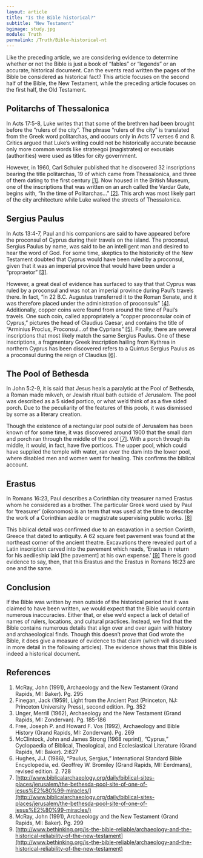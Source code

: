 ```yaml
---
layout: article
title: "Is the Bible historical?"
subtitle: "New Testament"
bgimage: study.jpg
module: Truth
permalink: /Truth/Bible-historical-nt
---
```


Like the preceding article, we are considering evidence to determine whether or not the Bible is just a book of “fables” or “legends” or an accurate, historical document. Can the events read written the pages of the Bible be considered as historical fact? This article focuses on the second half of the Bible, the New Testament, while the preceding article focuses on the first half, the Old Testament.
 
## Politarchs of Thessalonica
In Acts 17:5-8, Luke writes that that some of the brethren had been brought before the “rulers of the city”. The phrase “rulers of the city” is translated from the Greek word politarchas, and occurs only in Acts 17 verses 6 and 8. Critics argued that Luke’s writing could not be historically accurate because only more common words like strateegoi (magistrates) or exousiais (authorities) were used as titles for city government.
 
However, in 1960, Carl Schuler published that he discovered 32 inscriptions bearing the title politarchas, 19 of which came from Thessalonica, and three of them dating to the first century [[1]]({{page.permalink}}/#References). Now housed in the British Museum, one of the inscriptions that was written on an arch called the Vardar Gate, begins with, “In the time of Politarchas...” [[2]]({{page.permalink}}/#References). This arch was most likely part of the city architecture while Luke walked the streets of Thessalonica.
 
## Sergius Paulus
In Acts 13:4-7, Paul and his companions are said to have appeared before the proconsul of Cyprus during their travels on the island. The proconsul, Sergius Paulus by name, was said to be an intelligent man and desired to hear the word of God. For some time, skeptics to the historicity of the New Testament doubted that Cyprus would have been ruled by a proconsul, given that it was an imperial province that would have been under a “propraetor” [[3]]({{page.permalink}}/#References).
 
However, a great deal of evidence has surfaced to say that that Cyprus was ruled by a proconsul and was not an imperial province during Paul’s travels there. In fact, “in 22 B.C. Augustus transferred it to the Roman Senate, and it was therefore placed under the administration of proconsuls” [[4]]({{page.permalink}}/#References). Additionally, copper coins were found from around the time of Paul’s travels. One such coin, called appropriately a “copper proconsular coin of Cyprus,” pictures the head of Claudius Caesar, and contains the title of “Arminius Proclus, Proconsul…of the Cyprians” [[5]]({{page.permalink}}/#References). Finally, there are several inscriptions that most likely match the same Sergius Paulus. One of these inscriptions, a fragmentary Greek inscription hailing from Kythrea in northern Cyprus has been discovered refers to a Quintus Sergius Paulus as a proconsul during the reign of Claudius [[6]]({{page.permalink}}/#References).
 
## The Pool of Bethesda
In  John 5:2-9, it is said that Jesus heals a paralytic at the Pool of Bethesda, a Roman made mikveh, or Jewish ritual bath outside of Jerusalem. The pool was described as a 5 sided portico, or what we’d think of as a five sided porch. Due to the peculiarity of the features of this pools, it was dismissed by some as a literary creation.
 
Though the existence of a rectangular pool outside of Jerusalem has been known of for some time, it was discovered around 1900 that the small dam and porch ran through the middle of the pool [[7]]({{page.permalink}}/#References). With a porch through its middle, it would, in fact, have five porticos. The upper pool, which could have supplied the temple with water, ran over the dam into the lower pool, where disabled men and women went for healing. This confirms the biblical account.
 
## Erastus
In Romans 16:23, Paul describes a Corinthian city treasurer named Erastus whom he considered as a brother. The particular Greek word used by Paul for ‘treasurer’ (oikonomos) is an term that was used at the time to describe the work of a Corinthian aedile or magistrate supervising public works. [[8]]({{page.permalink}}/#References)
 
This biblical detail was confirmed due to an excavation in a section Corinth, Greece that dated to antiquity. A 62 square feet pavement was found at the northeast corner of the ancient theatre. Excavations there revealed part of a Latin inscription carved into the pavement which reads, ‘Erastus in return for his aedileship laid [the pavement] at his own expense.’ [[9]]({{page.permalink}}/#References) There is good evidence to say, then, that this Erastus and the Erastus in Romans 16:23 are one and the same.
 
## Conclusion
If the Bible was written by men outside of the historical period that it was claimed to have been written, we would expect that the Bible would contain numerous inaccuracies. Either that, or else we’d expect a lack of detail of names of rulers, locations, and cultural practices. Instead, we find that the Bible contains numerous details that align over and over again with history and archaeological finds. Though this doesn’t prove that God wrote the Bible, it does give a measure of evidence to that claim (which will discussed in more detail in the following articles). The evidence shows that this Bible is indeed a historical document.
 
## References <a id="References"></a>
1. McRay, John (1991), Archaeology and the New Testament (Grand Rapids, MI: Baker). Pg. 295
2. Finegan, Jack (1959), Light from the Ancient Past (Princeton, NJ: Princeton University Press), second edition. Pg. 352
3. Unger, Merrill (1962), Archaeology and the New Testament (Grand Rapids, MI: Zondervan). Pg. 185-186
4. Free, Joseph P. and Howard F. Vos (1992), Archaeology and Bible History (Grand Rapids, MI: Zondervan). Pg. 269
5. McClintock, John and James Strong (1968 reprint), “Cyprus,” Cyclopaedia of Biblical, Theological, and Ecclesiastical Literature (Grand Rapids, MI: Baker). 2:627
6. Hughes, J.J. (1986), “Paulus, Sergius,” International Standard Bible Encyclopedia, ed. Geoffrey W. Bromiley (Grand Rapids, MI: Eerdmans), revised edition. 2. 728
7. [http://www.biblicalarchaeology.org/daily/biblical-sites-places/jerusalem/the-bethesda-pool-site-of-one-of-jesus%E2%80%99-miracles/](http://www.biblicalarchaeology.org/daily/biblical-sites-places/jerusalem/the-bethesda-pool-site-of-one-of-jesus%E2%80%99-miracles/)
8. McRay, John (1991), Archaeology and the New Testament (Grand Rapids, MI: Baker). Pg. 299
9. [http://www.bethinking.org/is-the-bible-reliable/archaeology-and-the-historical-reliability-of-the-new-testament](http://www.bethinking.org/is-the-bible-reliable/archaeology-and-the-historical-reliability-of-the-new-testament)